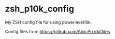 # zsh_p10k_config

My ZSH config file for using powerlevel10k.

Config files from https://github.com/AlvinPix/dotfiles 
